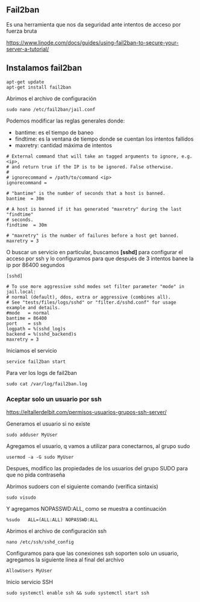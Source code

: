 ## Fail2ban
Es una herramienta que nos da seguridad ante intentos de acceso por fuerza bruta

https://www.linode.com/docs/guides/using-fail2ban-to-secure-your-server-a-tutorial/

## Instalamos fail2ban
````
apt-get update
apt-get install fail2ban
````
Abrimos el archivo de configuración
````
sudo nano /etc/fail2ban/jail.conf
````
Podemos modificar las reglas generales donde:
- bantime: es el tiempo de baneo
- findtime: es la ventana de tiempo donde se cuentan los intentos fallidos
- maxretry: cantidad máxima de intentos 
````
# External command that will take an tagged arguments to ignore, e.g. <ip>,
# and return true if the IP is to be ignored. False otherwise.
#
# ignorecommand = /path/to/command <ip>
ignorecommand =

# "bantime" is the number of seconds that a host is banned.
bantime  = 30m

# A host is banned if it has generated "maxretry" during the last "findtime"
# seconds.
findtime  = 30m

# "maxretry" is the number of failures before a host get banned.
maxretry = 3
````
O buscar un servicio en particular, buscamos **[sshd]** para configurar el acceso por ssh y lo configuramos para que después de 3 intentos banee la ip por 86400 segundos
````
[sshd]

# To use more aggressive sshd modes set filter parameter "mode" in jail.local:
# normal (default), ddos, extra or aggressive (combines all).
# See "tests/files/logs/sshd" or "filter.d/sshd.conf" for usage example and details.
#mode   = normal
bantime = 86400
port    = ssh
logpath = %(sshd_log)s
backend = %(sshd_backend)s
maxretry = 3
````
Iniciamos el servicio
````
service fail2ban start
````
Para ver los logs de fail2ban
````
sudo cat /var/log/fail2ban.log
````

### Aceptar solo un usuario por ssh 
https://eltallerdelbit.com/permisos-usuarios-grupos-ssh-server/

Generamos el usuario si no existe
````
sudo adduser MyUser
````
Agregamos el usuario, q vamos a utilizar para conectarnos, al grupo sudo 
````
usermod -a -G sudo MyUser
````
Despues, modifico las propiedades de los usuarios del grupo SUDO para que no pida contraseña  

Abrimos sudoers con el siguiente comando (verifica sintaxis) 
````
sudo visudo
````
Y agregamos NOPASSWD:ALL, como se muestra a continuación 
````
%sudo   ALL=(ALL:ALL) NOPASSWD:ALL
````
Abrimos el archivo de configuración ssh
````
nano /etc/ssh/sshd_config
````
Configuramos para que las conexiones ssh soporten solo un usuario, agregamos la siguiente línea al final del archivo
````
AllowUsers MyUser
````
Inicio servicio SSH
````
sudo systemctl enable ssh && sudo systemctl start ssh
````

